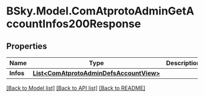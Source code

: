 # BSky.Model.ComAtprotoAdminGetAccountInfos200Response

## Properties

Name | Type | Description | Notes
------------ | ------------- | ------------- | -------------
**Infos** | [**List&lt;ComAtprotoAdminDefsAccountView&gt;**](ComAtprotoAdminDefsAccountView.md) |  | 

[[Back to Model list]](../README.md#documentation-for-models) [[Back to API list]](../README.md#documentation-for-api-endpoints) [[Back to README]](../README.md)

